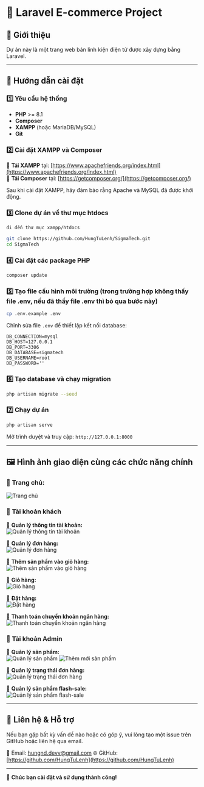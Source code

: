 # 📌 Laravel E-commerce Project

## 📖 Giới thiệu

Dự án này là một trang web bán linh kiện điện tử được xây dựng bằng Laravel.

---

## 🚀 Hướng dẫn cài đặt

### 1️⃣ Yêu cầu hệ thống

-   **PHP** >= 8.1
-   **Composer**
-   **XAMPP** (hoặc MariaDB/MySQL)
-   **Git**

### 2️⃣ Cài đặt XAMPP và Composer

🔹 **Tải XAMPP** tại: [https://www.apachefriends.org/index.html](https://www.apachefriends.org/index.html)  
🔹 **Tải Composer** tại: [https://getcomposer.org/](https://getcomposer.org/)

Sau khi cài đặt XAMPP, hãy đảm bảo rằng Apache và MySQL đã được khởi động.

### 3️⃣ Clone dự án về thư mục htdocs

```sh
đi đến thư mục xampp/htdocs

git clone https://github.com/HungTuLenh/SigmaTech.git
cd SigmaTech
```

### 4️⃣ Cài đặt các package PHP

```sh
composer update
```

### 5️⃣ Tạo file cấu hình môi trường (trong trường hợp không thấy file .env, nếu đã thấy file .env thì bỏ qua bước này)

```sh
cp .env.example .env
```

Chỉnh sửa file `.env` để thiết lập kết nối database:

```
DB_CONNECTION=mysql
DB_HOST=127.0.0.1
DB_PORT=3306
DB_DATABASE=sigmatech
DB_USERNAME=root
DB_PASSWORD=''
```

### 6️⃣ Tạo database và chạy migration

```sh
php artisan migrate --seed
```

### 7️⃣ Chạy dự án

```sh
php artisan serve
```

Mở trình duyệt và truy cập: `http://127.0.0.1:8000`

---

## 🖼️ Hình ảnh giao diện cùng các chức năng chính

### 📌 **Trang chủ:**

![Trang chủ](https://private-user-images.githubusercontent.com/131585700/410323112-7c56f535-dcc9-4b88-8de5-85a545620724.png?jwt=eyJhbGciOiJIUzI1NiIsInR5cCI6IkpXVCJ9.eyJpc3MiOiJnaXRodWIuY29tIiwiYXVkIjoicmF3LmdpdGh1YnVzZXJjb250ZW50LmNvbSIsImtleSI6ImtleTUiLCJleHAiOjE3Mzg4MjQ0MDAsIm5iZiI6MTczODgyNDEwMCwicGF0aCI6Ii8xMzE1ODU3MDAvNDEwMzIzMTEyLTdjNTZmNTM1LWRjYzktNGI4OC04ZGU1LTg1YTU0NTYyMDcyNC5wbmc_WC1BbXotQWxnb3JpdGhtPUFXUzQtSE1BQy1TSEEyNTYmWC1BbXotQ3JlZGVudGlhbD1BS0lBVkNPRFlMU0E1M1BRSzRaQSUyRjIwMjUwMjA2JTJGdXMtZWFzdC0xJTJGczMlMkZhd3M0X3JlcXVlc3QmWC1BbXotRGF0ZT0yMDI1MDIwNlQwNjQxNDBaJlgtQW16LUV4cGlyZXM9MzAwJlgtQW16LVNpZ25hdHVyZT04NDJiNDlkZjQ5MjM5ZjQ0YTY2YjMzMDEwODI4MWViZTY0ZDA4YjZjZTllYmM0OGM4Y2EwY2ZmNWZlNTg2ZTExJlgtQW16LVNpZ25lZEhlYWRlcnM9aG9zdCJ9.FJcCglkV1lUMyXLIUCBGSwB0B2dJiSZR5SuyV3_7j98)

### 📌 **Tài khoản khách**

📌 **Quản lý thông tin tài khoản:**  
![Quản lý thông tin tài khoản](https://private-user-images.githubusercontent.com/131585700/410323920-9da3ec32-45f6-46b2-8b47-bf77b74bc2d2.png?jwt=eyJhbGciOiJIUzI1NiIsInR5cCI6IkpXVCJ9.eyJpc3MiOiJnaXRodWIuY29tIiwiYXVkIjoicmF3LmdpdGh1YnVzZXJjb250ZW50LmNvbSIsImtleSI6ImtleTUiLCJleHAiOjE3Mzg4MjQ3NzUsIm5iZiI6MTczODgyNDQ3NSwicGF0aCI6Ii8xMzE1ODU3MDAvNDEwMzIzOTIwLTlkYTNlYzMyLTQ1ZjYtNDZiMi04YjQ3LWJmNzdiNzRiYzJkMi5wbmc_WC1BbXotQWxnb3JpdGhtPUFXUzQtSE1BQy1TSEEyNTYmWC1BbXotQ3JlZGVudGlhbD1BS0lBVkNPRFlMU0E1M1BRSzRaQSUyRjIwMjUwMjA2JTJGdXMtZWFzdC0xJTJGczMlMkZhd3M0X3JlcXVlc3QmWC1BbXotRGF0ZT0yMDI1MDIwNlQwNjQ3NTVaJlgtQW16LUV4cGlyZXM9MzAwJlgtQW16LVNpZ25hdHVyZT03MzBiZjM4MDVlZGQ1MjU0MWNiZDU1NTk4YzhlOTZmMWEwNjhiMGM5MjViNjdhNDcxMGY4YzZjYWZjZThjOTE1JlgtQW16LVNpZ25lZEhlYWRlcnM9aG9zdCJ9.8dX6S4SVixTRUBJcEZlQGtgS61TP3Cvl5oVVoc9Uraw)

📌 **Quản lý đơn hàng:**  
![Quản lý đơn hàng](https://private-user-images.githubusercontent.com/131585700/410324021-41a10b87-9bec-4454-a629-a2b50e74693e.png?jwt=eyJhbGciOiJIUzI1NiIsInR5cCI6IkpXVCJ9.eyJpc3MiOiJnaXRodWIuY29tIiwiYXVkIjoicmF3LmdpdGh1YnVzZXJjb250ZW50LmNvbSIsImtleSI6ImtleTUiLCJleHAiOjE3Mzg4MjQ3NzUsIm5iZiI6MTczODgyNDQ3NSwicGF0aCI6Ii8xMzE1ODU3MDAvNDEwMzI0MDIxLTQxYTEwYjg3LTliZWMtNDQ1NC1hNjI5LWEyYjUwZTc0NjkzZS5wbmc_WC1BbXotQWxnb3JpdGhtPUFXUzQtSE1BQy1TSEEyNTYmWC1BbXotQ3JlZGVudGlhbD1BS0lBVkNPRFlMU0E1M1BRSzRaQSUyRjIwMjUwMjA2JTJGdXMtZWFzdC0xJTJGczMlMkZhd3M0X3JlcXVlc3QmWC1BbXotRGF0ZT0yMDI1MDIwNlQwNjQ3NTVaJlgtQW16LUV4cGlyZXM9MzAwJlgtQW16LVNpZ25hdHVyZT1lOTNhNzM0ZGZlYTVmOTAwYTYzODljYzlmZWNiNTZlZThkOTBiNmQ1OTk5NmQ0NTY4YmZmZmIyN2VmMjc1NDRhJlgtQW16LVNpZ25lZEhlYWRlcnM9aG9zdCJ9.Ke0lWOfDCIulIdL0zGVcGaStBdqy2Ozou4i9FuiqRGg)

📌 **Thêm sản phẩm vào giỏ hàng:**  
![Thêm sản phẩm vào giỏ hàng](https://private-user-images.githubusercontent.com/131585700/410324175-86e3c0f0-4f31-4de0-bc87-e1d7dbc79197.png?jwt=eyJhbGciOiJIUzI1NiIsInR5cCI6IkpXVCJ9.eyJpc3MiOiJnaXRodWIuY29tIiwiYXVkIjoicmF3LmdpdGh1YnVzZXJjb250ZW50LmNvbSIsImtleSI6ImtleTUiLCJleHAiOjE3Mzg4MjQ3NzUsIm5iZiI6MTczODgyNDQ3NSwicGF0aCI6Ii8xMzE1ODU3MDAvNDEwMzI0MTc1LTg2ZTNjMGYwLTRmMzEtNGRlMC1iYzg3LWUxZDdkYmM3OTE5Ny5wbmc_WC1BbXotQWxnb3JpdGhtPUFXUzQtSE1BQy1TSEEyNTYmWC1BbXotQ3JlZGVudGlhbD1BS0lBVkNPRFlMU0E1M1BRSzRaQSUyRjIwMjUwMjA2JTJGdXMtZWFzdC0xJTJGczMlMkZhd3M0X3JlcXVlc3QmWC1BbXotRGF0ZT0yMDI1MDIwNlQwNjQ3NTVaJlgtQW16LUV4cGlyZXM9MzAwJlgtQW16LVNpZ25hdHVyZT04NTI0YjJkYTkxYzdkMzQ0ZTg3NTI3YTAzZDE0NWZjZjUwNTJkZjc4MmY2ZTg5MTJjOGQ3Y2RjMzEwNDVlYzk2JlgtQW16LVNpZ25lZEhlYWRlcnM9aG9zdCJ9.UquGmg3qNkakzdiIMsm1403C45AHo3NteKaWsNEbTRE)

📌 **Giỏ hàng:**  
![Giỏ hàng](https://private-user-images.githubusercontent.com/131585700/410324342-cbb668f9-0d50-4fca-91bf-77bd099064a3.png?jwt=eyJhbGciOiJIUzI1NiIsInR5cCI6IkpXVCJ9.eyJpc3MiOiJnaXRodWIuY29tIiwiYXVkIjoicmF3LmdpdGh1YnVzZXJjb250ZW50LmNvbSIsImtleSI6ImtleTUiLCJleHAiOjE3Mzg4MjQ3NzUsIm5iZiI6MTczODgyNDQ3NSwicGF0aCI6Ii8xMzE1ODU3MDAvNDEwMzI0MzQyLWNiYjY2OGY5LTBkNTAtNGZjYS05MWJmLTc3YmQwOTkwNjRhMy5wbmc_WC1BbXotQWxnb3JpdGhtPUFXUzQtSE1BQy1TSEEyNTYmWC1BbXotQ3JlZGVudGlhbD1BS0lBVkNPRFlMU0E1M1BRSzRaQSUyRjIwMjUwMjA2JTJGdXMtZWFzdC0xJTJGczMlMkZhd3M0X3JlcXVlc3QmWC1BbXotRGF0ZT0yMDI1MDIwNlQwNjQ3NTVaJlgtQW16LUV4cGlyZXM9MzAwJlgtQW16LVNpZ25hdHVyZT05Yzg3YjE1ZjlmYjZiNGJlN2NkNTMyMzhiYmUzYWM4NmY1MzFlNWMxN2JjMTViOWQzMzMxYzEwZmI5OTdlNzQ0JlgtQW16LVNpZ25lZEhlYWRlcnM9aG9zdCJ9.mMAOPQo54Y1Jk1U8omVHi7GC4Zolg6HUGEW6nybE-2U)

📌 **Đặt hàng:**  
![Đặt hàng](https://private-user-images.githubusercontent.com/131585700/410324471-e1208934-5a2f-4150-bdf2-ffcc1aeb524a.png?jwt=eyJhbGciOiJIUzI1NiIsInR5cCI6IkpXVCJ9.eyJpc3MiOiJnaXRodWIuY29tIiwiYXVkIjoicmF3LmdpdGh1YnVzZXJjb250ZW50LmNvbSIsImtleSI6ImtleTUiLCJleHAiOjE3Mzg4MjQ3NzUsIm5iZiI6MTczODgyNDQ3NSwicGF0aCI6Ii8xMzE1ODU3MDAvNDEwMzI0NDcxLWUxMjA4OTM0LTVhMmYtNDE1MC1iZGYyLWZmY2MxYWViNTI0YS5wbmc_WC1BbXotQWxnb3JpdGhtPUFXUzQtSE1BQy1TSEEyNTYmWC1BbXotQ3JlZGVudGlhbD1BS0lBVkNPRFlMU0E1M1BRSzRaQSUyRjIwMjUwMjA2JTJGdXMtZWFzdC0xJTJGczMlMkZhd3M0X3JlcXVlc3QmWC1BbXotRGF0ZT0yMDI1MDIwNlQwNjQ3NTVaJlgtQW16LUV4cGlyZXM9MzAwJlgtQW16LVNpZ25hdHVyZT04YTZmYTJhNTRlM2Y1M2I0NDgxYWRlOGVkZDVjMTgwYzVlZjcxMTExZmJjYWU1ZGE4NDQxN2RjNmRiZGIxMTVjJlgtQW16LVNpZ25lZEhlYWRlcnM9aG9zdCJ9.WAKFoP8cyqCPeA6WeBmWfWvzgab3rJrz3Z12QNyCDdU)

📌 **Thanh toán chuyển khoản ngân hàng:**  
![Thanh toán chuyển khoản ngân hàng](https://private-user-images.githubusercontent.com/131585700/410324545-5d7edc33-0da8-4221-97c5-1b038fd84875.png?jwt=eyJhbGciOiJIUzI1NiIsInR5cCI6IkpXVCJ9.eyJpc3MiOiJnaXRodWIuY29tIiwiYXVkIjoicmF3LmdpdGh1YnVzZXJjb250ZW50LmNvbSIsImtleSI6ImtleTUiLCJleHAiOjE3Mzg4MjUwMzgsIm5iZiI6MTczODgyNDczOCwicGF0aCI6Ii8xMzE1ODU3MDAvNDEwMzI0NTQ1LTVkN2VkYzMzLTBkYTgtNDIyMS05N2M1LTFiMDM4ZmQ4NDg3NS5wbmc_WC1BbXotQWxnb3JpdGhtPUFXUzQtSE1BQy1TSEEyNTYmWC1BbXotQ3JlZGVudGlhbD1BS0lBVkNPRFlMU0E1M1BRSzRaQSUyRjIwMjUwMjA2JTJGdXMtZWFzdC0xJTJGczMlMkZhd3M0X3JlcXVlc3QmWC1BbXotRGF0ZT0yMDI1MDIwNlQwNjUyMThaJlgtQW16LUV4cGlyZXM9MzAwJlgtQW16LVNpZ25hdHVyZT04NDc4NzhjNDM0ZThlYTJhZTY4YzNlNmQ1OTVjYjMzOTJiMTU3YmQxNmFjZTc2MTUzNmNkMDcyZTNlZjVkMWJjJlgtQW16LVNpZ25lZEhlYWRlcnM9aG9zdCJ9.PC1Pj6WUkPLxJO0ipx0fIqNuJZOtALWYddoy0-88pPY)

### 📌 **Tài khoản Admin**

📌 **Quản lý sản phẩm:**  
![Quản lý sản phẩm](https://private-user-images.githubusercontent.com/131585700/410324762-32494953-7c86-430b-bd0d-c889f4a5ac6e.png?jwt=eyJhbGciOiJIUzI1NiIsInR5cCI6IkpXVCJ9.eyJpc3MiOiJnaXRodWIuY29tIiwiYXVkIjoicmF3LmdpdGh1YnVzZXJjb250ZW50LmNvbSIsImtleSI6ImtleTUiLCJleHAiOjE3Mzg4MjUwMzgsIm5iZiI6MTczODgyNDczOCwicGF0aCI6Ii8xMzE1ODU3MDAvNDEwMzI0NzYyLTMyNDk0OTUzLTdjODYtNDMwYi1iZDBkLWM4ODlmNGE1YWM2ZS5wbmc_WC1BbXotQWxnb3JpdGhtPUFXUzQtSE1BQy1TSEEyNTYmWC1BbXotQ3JlZGVudGlhbD1BS0lBVkNPRFlMU0E1M1BRSzRaQSUyRjIwMjUwMjA2JTJGdXMtZWFzdC0xJTJGczMlMkZhd3M0X3JlcXVlc3QmWC1BbXotRGF0ZT0yMDI1MDIwNlQwNjUyMThaJlgtQW16LUV4cGlyZXM9MzAwJlgtQW16LVNpZ25hdHVyZT1jOWI1MmJlOTA0MWFhNmU1NWRiMjYyZGU5MjBjOTQ1MzExNmI1MmRiYjgwNmNjMDZiYmRmZTRmNmJiYWNlOWE3JlgtQW16LVNpZ25lZEhlYWRlcnM9aG9zdCJ9.uFP0MYYYilFsLDLyA1SS6yr6X-uSO7yd_FqYUFe6SzQ)
![Thêm mới sản phẩm](https://private-user-images.githubusercontent.com/131585700/410324883-74c3ad0a-27f7-4d8d-96d3-8479fc9e57f4.png?jwt=eyJhbGciOiJIUzI1NiIsInR5cCI6IkpXVCJ9.eyJpc3MiOiJnaXRodWIuY29tIiwiYXVkIjoicmF3LmdpdGh1YnVzZXJjb250ZW50LmNvbSIsImtleSI6ImtleTUiLCJleHAiOjE3Mzg4MjUwMzgsIm5iZiI6MTczODgyNDczOCwicGF0aCI6Ii8xMzE1ODU3MDAvNDEwMzI0ODgzLTc0YzNhZDBhLTI3ZjctNGQ4ZC05NmQzLTg0NzlmYzllNTdmNC5wbmc_WC1BbXotQWxnb3JpdGhtPUFXUzQtSE1BQy1TSEEyNTYmWC1BbXotQ3JlZGVudGlhbD1BS0lBVkNPRFlMU0E1M1BRSzRaQSUyRjIwMjUwMjA2JTJGdXMtZWFzdC0xJTJGczMlMkZhd3M0X3JlcXVlc3QmWC1BbXotRGF0ZT0yMDI1MDIwNlQwNjUyMThaJlgtQW16LUV4cGlyZXM9MzAwJlgtQW16LVNpZ25hdHVyZT02YjgwMzdmZjViNDRiYjQ0MWE5MGUxZjkzOWM2YjAyZjBhYzhkZWMwMjRjN2NiMjJlODlhMGQ3MjY0MmU4NzkxJlgtQW16LVNpZ25lZEhlYWRlcnM9aG9zdCJ9.zMkhXJKZf8DPr8UN9KSkUfFne9EfChcmhzCm-9Vsj7s)

📌 **Quản lý trạng thái đơn hàng:**  
![Quản lý trạng thái đơn hàng](https://private-user-images.githubusercontent.com/131585700/410325031-9fd28cbd-7ee3-40d9-bf20-670011214053.png?jwt=eyJhbGciOiJIUzI1NiIsInR5cCI6IkpXVCJ9.eyJpc3MiOiJnaXRodWIuY29tIiwiYXVkIjoicmF3LmdpdGh1YnVzZXJjb250ZW50LmNvbSIsImtleSI6ImtleTUiLCJleHAiOjE3Mzg4MjUwMzgsIm5iZiI6MTczODgyNDczOCwicGF0aCI6Ii8xMzE1ODU3MDAvNDEwMzI1MDMxLTlmZDI4Y2JkLTdlZTMtNDBkOS1iZjIwLTY3MDAxMTIxNDA1My5wbmc_WC1BbXotQWxnb3JpdGhtPUFXUzQtSE1BQy1TSEEyNTYmWC1BbXotQ3JlZGVudGlhbD1BS0lBVkNPRFlMU0E1M1BRSzRaQSUyRjIwMjUwMjA2JTJGdXMtZWFzdC0xJTJGczMlMkZhd3M0X3JlcXVlc3QmWC1BbXotRGF0ZT0yMDI1MDIwNlQwNjUyMThaJlgtQW16LUV4cGlyZXM9MzAwJlgtQW16LVNpZ25hdHVyZT04ODY0ZDE2NDY1N2Y1ZWU4MzIzYzA2ZjZkOWFlYTBiOGE3Yzc0MzBjYWMyMjhlYzVmYzk0YTk2OTg2NDQyNzZkJlgtQW16LVNpZ25lZEhlYWRlcnM9aG9zdCJ9.PyBGr7Xq4V7dUAcKlGtwZgzgWDl9xg5uJiYrKzG8I_4)

📌 **Quản lý sản phẩm flash-sale:**  
![Quản lý sản phẩm flash-sale](https://private-user-images.githubusercontent.com/131585700/410325127-79bcc735-f98b-4d65-993a-1f679c5486af.png?jwt=eyJhbGciOiJIUzI1NiIsInR5cCI6IkpXVCJ9.eyJpc3MiOiJnaXRodWIuY29tIiwiYXVkIjoicmF3LmdpdGh1YnVzZXJjb250ZW50LmNvbSIsImtleSI6ImtleTUiLCJleHAiOjE3Mzg4MjUwMzgsIm5iZiI6MTczODgyNDczOCwicGF0aCI6Ii8xMzE1ODU3MDAvNDEwMzI1MTI3LTc5YmNjNzM1LWY5OGItNGQ2NS05OTNhLTFmNjc5YzU0ODZhZi5wbmc_WC1BbXotQWxnb3JpdGhtPUFXUzQtSE1BQy1TSEEyNTYmWC1BbXotQ3JlZGVudGlhbD1BS0lBVkNPRFlMU0E1M1BRSzRaQSUyRjIwMjUwMjA2JTJGdXMtZWFzdC0xJTJGczMlMkZhd3M0X3JlcXVlc3QmWC1BbXotRGF0ZT0yMDI1MDIwNlQwNjUyMThaJlgtQW16LUV4cGlyZXM9MzAwJlgtQW16LVNpZ25hdHVyZT04NjMwNWE1YjVlZjU5NmQxYWNjMDg2ZGUzMDdlYWJmZDc5NjY1NjkxMjhjYmZjNmRkYWMzOTQ0NmM2M2JkYjIzJlgtQW16LVNpZ25lZEhlYWRlcnM9aG9zdCJ9.V8HO5ZbTyAjFfO41tae4wTDzS6mvtOGZH418NuoNBR0)

---

## 🎯 Liên hệ & Hỗ trợ

Nếu bạn gặp bất kỳ vấn đề nào hoặc có góp ý, vui lòng tạo một issue trên GitHub hoặc liên hệ qua email.

📧 Email: hungnd.devv@gmail.com
🌐 GitHub: [https://github.com/HungTuLenh](https://github.com/HungTuLenh)

---

🚀 **Chúc bạn cài đặt và sử dụng thành công!**
